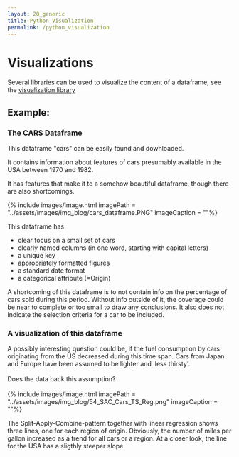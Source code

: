 ```yaml
---
layout: 20_generic
title: Python Visualization
permalink: /python_visualization
---
```


# Visualizations

Several libraries can be used to visualize the content of a dataframe, see the [visualization library](visualization_libraries)


## Example: 
### The CARS Dataframe

This dataframe "cars" can be easily found and downloaded.

It contains information about features of cars presumably available in the USA between 1970 and 1982.

It has features that make it to a somehow beautiful dataframe, though there are also shortcomings.

{% include images/image.html imagePath = "../assets/images/img_blog/cars_dataframe.PNG" imageCaption =  ""%}

This dataframe has
- clear focus on a small set of cars
- clearly named columns (in one word, starting with capital letters)
- a unique key
- appropriately formatted figures
- a standard date format
- a categorical attribute (=Origin)

A shortcoming of this dataframe is to not contain info on the percentage of cars sold during this period. Without info outside of it, the coverage could be near to complete or too small to draw any conclusions. It also does not indicate the selection criteria for a car to be included.


### A visualization of this dataframe

A possibly interesting question could be, if the fuel consumption by cars originating from the US decreased during this time span.
Cars from Japan and Europe have been assumed to be lighter and 'less thirsty'.
<br><br>
Does the data back this assumption?
<br><br>
{% include images/image.html imagePath = "../assets/images/img_blog/54_SAC_Cars_TS_Reg.png" imageCaption =  ""%}

The Split-Apply-Combine-pattern together with linear regression shows three lines, one for each region of origin. 
Obviously, the number of miles per gallon increased as a trend for all cars or a region. At a closer look, the line for the USA has a sligthly steeper slope. 

